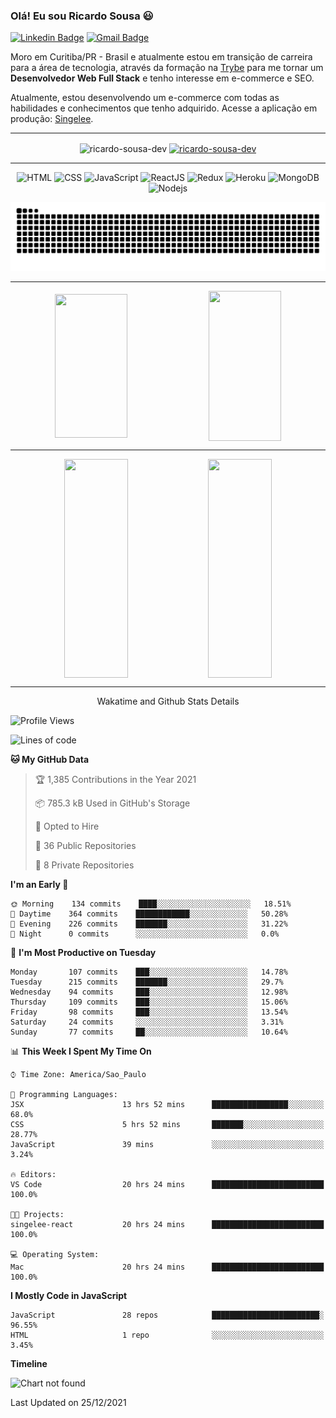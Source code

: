 ### Olá! Eu sou Ricardo Sousa :smiley:

[![Linkedin Badge](https://img.shields.io/badge/-LinkedIn-0077B5?style=flat-square&logo=Linkedin&logoColor=white&link=https://www.linkedin.com/in/rwmsousa/)](https://www.linkedin.com/in/rwmsousa/) [![Gmail Badge](https://img.shields.io/badge/-Gmail-D14836?style=flat-square&logo=Gmail&logoColor=white&link=mailto:rwmsousa@gmail.com)](mailto:rwmsousa@gmail.com) &nbsp;

Moro em Curitiba/PR - Brasil e atualmente estou em transição de carreira para a área de tecnologia, através da formação na [Trybe](https://www.betrybe.com/) para me tornar um **Desenvolvedor Web Full Stack** e tenho interesse em e-commerce e SEO. 

Atualmente, estou desenvolvendo um e-commerce com todas as habilidades e conhecimentos que tenho adquirido. Acesse a aplicação em produção: <a href="https://www.singelee.com.br">Singelee</a>.


* * *


<div align="center" margin-bottom="40px" width="100%>
  <a href="https://github.com/ricardo-sousa-dev">
  <img align="center" height="160em" width="48%" margin="3px" src="https://github-readme-stats.vercel.app/api?username=ricardo-sousa-dev&show_icons=tru&theme=dracula&include_all_commits=true&count_private=true" alt="ricardo-sousa-dev" />
</a>
<a href="https://github.com/ricardo-sousa-dev">
  <img align="center" height="160em" width="48%" margin="3px" src="https://github-readme-stats.vercel.app/api/top-langs/?username=ricardo-sousa-dev&layout=compact&langs_count=20&theme=dracula" alt="ricardo-sousa-dev" />
</a>


* * *

 <div align="center" margin-bottom="40px" width="100%>                                                                                       
<img alt="Git" src="https://img.shields.io/badge/-Git-F05032?style=flat-square&logo=git&logoColor=white" />
<img alt="HTML" src="https://img.shields.io/badge/-HTML-E34F26?style=flat-square&logo=html5&logoColor=white" />
<img alt="CSS" src="https://img.shields.io/badge/-CSS-1572B6?style=flat-square&logo=css3&logoColor=white" />
<img alt="JavaScript" src="https://img.shields.io/badge/-JavaScript-yellow?style=flat-square&logo=JavaScript&logoColor=white" />
<img alt="ReactJS" src="https://img.shields.io/badge/-React-61DAFB?style=flat-square&logo=React&logoColor=black" />
<img alt="Redux" src="https://img.shields.io/badge/-Redux-764ABC?style=flat-square&logo=Redux&logoColor=white" />
<!--- <img alt="React Testing Library" src="https://img.shields.io/badge/-RTL-61DAFB?style=flat-square&logo=react&logoColor=black" /> -->
<!--- <img alt="Jest" src="https://img.shields.io/badge/-Jest-C21325?style=flat-square&logo=jest&logoColor=white" /> -->
<!--- <img alt="Docker" src="https://img.shields.io/badge/-Docker-46a2f1?style=flat-square&logo=docker&logoColor=white" /> -->
<!--- <img alt="TypeScript" src="https://img.shields.io/badge/-TypeScript-007ACC?style=flat-square&logo=typescript&logoColor=white" /> -->
<img alt="Heroku" src="https://img.shields.io/badge/-Heroku-430098?style=flat-square&logo=heroku&logoColor=white" />
<img alt="MongoDB" src="https://img.shields.io/badge/-MongoDB-13aa52?style=flat-square&logo=mongodb&logoColor=white" />
<img alt="Nodejs" src="https://img.shields.io/badge/-Nodejs-43853d?style=flat-square&logo=Node.js&logoColor=white" />
</div>

![Snake animation](https://github.com/ricardo-sousa-dev/ricardo-sousa-dev/blob/output/github-contribution-grid-snake.svg)
                                                                                                                                  

* * *



<img align="center" height="230em" width="48%" margin="3px" src="https://github-profile-trophy.vercel.app/?username=ricardo-sousa-dev&row=2&column=3&theme=gruvbox"/>


<img align="center" height="240em" width="48%" margin="3px" src="https://github-readme-streak-stats.herokuapp.com/?user=ricardo-sousa-dev&theme=dark"/>



* * *

                                                
<img align="center" height="350em" width="45%" margin="6px" src="https://wakatime.com/share/@ricardosousa/e673d767-3034-4805-b42d-fb10043057cb.svg" />
<img align="center" height="350em" width="45%" margin="6px" src="https://wakatime.com/share/@ricardosousa/4368570b-cd87-4a95-9cd9-b83f7f1fbea0.svg" />


* * *



 <summary>Wakatime and Github Stats Details</summary>
 
 <div align="left" margin-bottom="40px" width="100%>   
  
<!--START_SECTION:waka-->
![Code Time](http://img.shields.io/badge/Code%20Time-163%20hrs%2048%20mins-blue)

![Profile Views](http://img.shields.io/badge/Profile%20Views-3-blue)

![Lines of code](https://img.shields.io/badge/From%20Hello%20World%20I%27ve%20Written-9%20Million%20lines%20of%20code-blue)

**🐱 My GitHub Data** 

> 🏆 1,385 Contributions in the Year 2021
 > 
> 📦 785.3 kB Used in GitHub's Storage 
 > 
> 💼 Opted to Hire
 > 
> 📜 36 Public Repositories 
 > 
> 🔑 8 Private Repositories  
 > 
**I'm an Early 🐤** 

```text
🌞 Morning    134 commits    ████░░░░░░░░░░░░░░░░░░░░░   18.51% 
🌆 Daytime    364 commits    ████████████░░░░░░░░░░░░░   50.28% 
🌃 Evening    226 commits    ███████░░░░░░░░░░░░░░░░░░   31.22% 
🌙 Night      0 commits      ░░░░░░░░░░░░░░░░░░░░░░░░░   0.0%

```
📅 **I'm Most Productive on Tuesday** 

```text
Monday       107 commits    ███░░░░░░░░░░░░░░░░░░░░░░   14.78% 
Tuesday      215 commits    ███████░░░░░░░░░░░░░░░░░░   29.7% 
Wednesday    94 commits     ███░░░░░░░░░░░░░░░░░░░░░░   12.98% 
Thursday     109 commits    ███░░░░░░░░░░░░░░░░░░░░░░   15.06% 
Friday       98 commits     ███░░░░░░░░░░░░░░░░░░░░░░   13.54% 
Saturday     24 commits     ░░░░░░░░░░░░░░░░░░░░░░░░░   3.31% 
Sunday       77 commits     ██░░░░░░░░░░░░░░░░░░░░░░░   10.64%

```


📊 **This Week I Spent My Time On** 

```text
⌚︎ Time Zone: America/Sao_Paulo

💬 Programming Languages: 
JSX                      13 hrs 52 mins      █████████████████░░░░░░░░   68.0% 
CSS                      5 hrs 52 mins       ███████░░░░░░░░░░░░░░░░░░   28.77% 
JavaScript               39 mins             ░░░░░░░░░░░░░░░░░░░░░░░░░   3.24%

🔥 Editors: 
VS Code                  20 hrs 24 mins      █████████████████████████   100.0%

🐱‍💻 Projects: 
singelee-react           20 hrs 24 mins      █████████████████████████   100.0%

💻 Operating System: 
Mac                      20 hrs 24 mins      █████████████████████████   100.0%

```

**I Mostly Code in JavaScript** 

```text
JavaScript               28 repos            ████████████████████████░   96.55% 
HTML                     1 repo              ░░░░░░░░░░░░░░░░░░░░░░░░░   3.45%

```


**Timeline**

![Chart not found](https://raw.githubusercontent.com/ricardo-sousa-dev/ricardo-sousa-dev/master/charts/bar_graph.png) 


 Last Updated on 25/12/2021
<!--END_SECTION:waka-->
              
  </div>



                                                                                                                                                      
</div>

